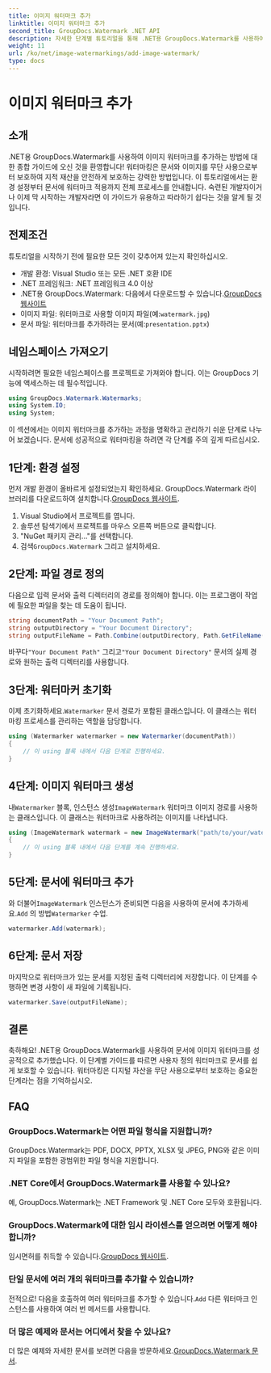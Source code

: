 ```yaml
---
title: 이미지 워터마크 추가
linktitle: 이미지 워터마크 추가
second_title: GroupDocs.Watermark .NET API
description: 자세한 단계별 튜토리얼을 통해 .NET용 GroupDocs.Watermark를 사용하여 문서에 이미지 워터마크를 추가하는 방법을 알아보세요.
weight: 11
url: /ko/net/image-watermarkings/add-image-watermark/
type: docs
---
```

# 이미지 워터마크 추가

## 소개
.NET용 GroupDocs.Watermark를 사용하여 이미지 워터마크를 추가하는 방법에 대한 종합 가이드에 오신 것을 환영합니다! 워터마킹은 문서와 이미지를 무단 사용으로부터 보호하여 지적 재산을 안전하게 보호하는 강력한 방법입니다. 이 튜토리얼에서는 환경 설정부터 문서에 워터마크 적용까지 전체 프로세스를 안내합니다. 숙련된 개발자이거나 이제 막 시작하는 개발자라면 이 가이드가 유용하고 따라하기 쉽다는 것을 알게 될 것입니다.
## 전제조건
튜토리얼을 시작하기 전에 필요한 모든 것이 갖추어져 있는지 확인하십시오.
- 개발 환경: Visual Studio 또는 모든 .NET 호환 IDE
- .NET 프레임워크: .NET 프레임워크 4.0 이상
-  .NET용 GroupDocs.Watermark: 다음에서 다운로드할 수 있습니다.[GroupDocs 웹사이트](https://releases.groupdocs.com/Watermark/net/)
-  이미지 파일: 워터마크로 사용할 이미지 파일(예:`watermark.jpg`)
- 문서 파일: 워터마크를 추가하려는 문서(예:`presentation.pptx`)
## 네임스페이스 가져오기
시작하려면 필요한 네임스페이스를 프로젝트로 가져와야 합니다. 이는 GroupDocs 기능에 액세스하는 데 필수적입니다.
```csharp
using GroupDocs.Watermark.Watermarks;
using System.IO;
using System;
```
이 섹션에서는 이미지 워터마크를 추가하는 과정을 명확하고 관리하기 쉬운 단계로 나누어 보겠습니다. 문서에 성공적으로 워터마킹을 하려면 각 단계를 주의 깊게 따르십시오.
## 1단계: 환경 설정
 먼저 개발 환경이 올바르게 설정되었는지 확인하세요. GroupDocs.Watermark 라이브러리를 다운로드하여 설치합니다.[GroupDocs 웹사이트](https://releases.groupdocs.com/Watermark/net/).
1. Visual Studio에서 프로젝트를 엽니다.
2. 솔루션 탐색기에서 프로젝트를 마우스 오른쪽 버튼으로 클릭합니다.
3. "NuGet 패키지 관리..."를 선택합니다.
4.  검색`GroupDocs.Watermark` 그리고 설치하세요.
## 2단계: 파일 경로 정의
다음으로 입력 문서와 출력 디렉터리의 경로를 정의해야 합니다. 이는 프로그램이 작업에 필요한 파일을 찾는 데 도움이 됩니다.
```csharp
string documentPath = "Your Document Path";
string outputDirectory = "Your Document Directory";
string outputFileName = Path.Combine(outputDirectory, Path.GetFileName(documentPath));
```
 바꾸다`"Your Document Path"` 그리고`"Your Document Directory"` 문서의 실제 경로와 원하는 출력 디렉터리를 사용합니다.
## 3단계: 워터마커 초기화
이제 초기화하세요.`Watermarker` 문서 경로가 포함된 클래스입니다. 이 클래스는 워터마킹 프로세스를 관리하는 역할을 담당합니다.
```csharp
using (Watermarker watermarker = new Watermarker(documentPath))
{
    // 이 using 블록 내에서 다음 단계로 진행하세요.
}
```
## 4단계: 이미지 워터마크 생성
 내`Watermarker` 블록, 인스턴스 생성`ImageWatermark` 워터마크 이미지 경로를 사용하는 클래스입니다. 이 클래스는 워터마크로 사용하려는 이미지를 나타냅니다.
```csharp
using (ImageWatermark watermark = new ImageWatermark("path/to/your/watermark.jpg"))
{
    // 이 using 블록 내에서 다음 단계를 계속 진행하세요.
}
```
## 5단계: 문서에 워터마크 추가
 와 더불어`ImageWatermark` 인스턴스가 준비되면 다음을 사용하여 문서에 추가하세요.`Add` 의 방법`Watermarker` 수업.
```csharp
watermarker.Add(watermark);
```
## 6단계: 문서 저장
마지막으로 워터마크가 있는 문서를 지정된 출력 디렉터리에 저장합니다. 이 단계를 수행하면 변경 사항이 새 파일에 기록됩니다.
```csharp
watermarker.Save(outputFileName);
```
## 결론
축하해요! .NET용 GroupDocs.Watermark를 사용하여 문서에 이미지 워터마크를 성공적으로 추가했습니다. 이 단계별 가이드를 따르면 사용자 정의 워터마크로 문서를 쉽게 보호할 수 있습니다. 워터마킹은 디지털 자산을 무단 사용으로부터 보호하는 중요한 단계라는 점을 기억하십시오.

## FAQ
### GroupDocs.Watermark는 어떤 파일 형식을 지원합니까?
GroupDocs.Watermark는 PDF, DOCX, PPTX, XLSX 및 JPEG, PNG와 같은 이미지 파일을 포함한 광범위한 파일 형식을 지원합니다.
### .NET Core에서 GroupDocs.Watermark를 사용할 수 있나요?
예, GroupDocs.Watermark는 .NET Framework 및 .NET Core 모두와 호환됩니다.
### GroupDocs.Watermark에 대한 임시 라이센스를 얻으려면 어떻게 해야 합니까?
 임시면허를 취득할 수 있습니다.[GroupDocs 웹사이트](https://purchase.groupdocs.com/temporary-license/).
### 단일 문서에 여러 개의 워터마크를 추가할 수 있습니까?
 전적으로! 다음을 호출하여 여러 워터마크를 추가할 수 있습니다.`Add` 다른 워터마크 인스턴스를 사용하여 여러 번 메서드를 사용합니다.
### 더 많은 예제와 문서는 어디에서 찾을 수 있나요?
 더 많은 예제와 자세한 문서를 보려면 다음을 방문하세요.[GroupDocs.Watermark 문서](https://tutorials.groupdocs.com/Watermark/net/).